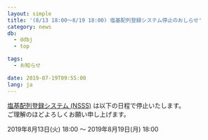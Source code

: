 ```yaml
---
layout: simple
title: '(8/13 18:00～8/19 18:00) 塩基配列登録システム停止のおしらせ'
category: news
db:
  - ddbj
  - top

tags:
  - お知らせ

date: 2019-07-19T09:55:00
lang: ja
---
```


<p><a href="/ddbj/web-submission.html">塩基配列登録システム (NSSS)</a> は以下の日程で停止いたします。<br>ご理解のほどよろしくお願い申し上げます。</p>

<p>2019年8月13日(火) 18:00 ～ 2019年8月19日(月) 18:00</p>
